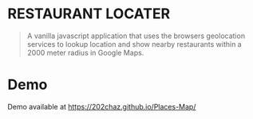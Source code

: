 # RESTAURANT LOCATER

> A vanilla javascript application that uses the browsers geolocation services to lookup location and show nearby restaurants within a 2000 meter radius in Google Maps.

# Demo

Demo available at https://202chaz.github.io/Places-Map/